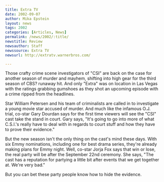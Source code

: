 ```yaml
---
title: Extra TV
date: 2002-09-07
author: Mika Epstein
layout: news
tags: 2002
categories: [Articles, News]
permalink: /news/2002/:title/
newstitle: Review  
newsauthor: Staff  
newssource: Extra TV  
newsurl: http://extratv.warnerbros.com/  

---
```


Those crafty crime scene investigators of "CSI" are back on the case for another season of murder and mayhem, shifting into high gear for the third season of CBS? runaway hit. And only "Extra" was on location in Las Vegas with the ratings grabbing gumshoes as they shot an upcoming episode with a crime ripped from the headlines.

Star William Petersen and his team of criminalists are called in to investigate a young movie star accused of murder. And much like the infamous O.J. trial, co-star Gary Dourdan says for the first time viewers will see the "CSI" cast take the stand in court. Gary says, "It's going to go into more of what C.S.I.'s really have to deal with in regards to court stuff and how they have to prove their evidence."

But the new season isn't the only thing on the cast's mind these days. With six Emmy nominations, including one for best drama series, they're already making plans for Emmy night. Well, co-star Jorja Fox says that win or lose, the real party will be after the September 22nd ceremony. She says, "The cast has a reputation for partying a little bit after events that we get together at. We're very bad."

But you can bet these party people know how to hide the evidence.

